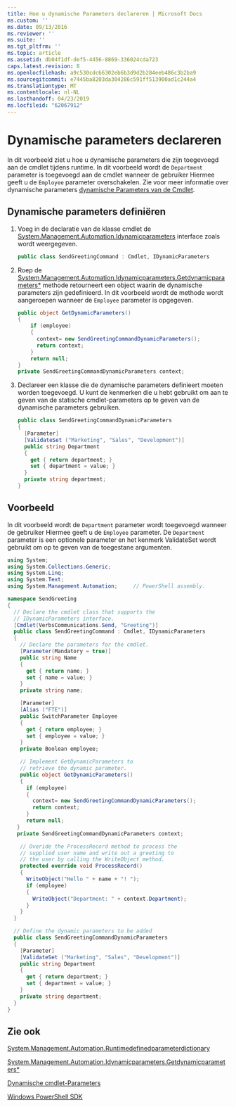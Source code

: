 ```yaml
---
title: Hoe u dynamische Parameters declareren | Microsoft Docs
ms.custom: ''
ms.date: 09/13/2016
ms.reviewer: ''
ms.suite: ''
ms.tgt_pltfrm: ''
ms.topic: article
ms.assetid: db04f1df-def5-4456-8869-336024cda723
caps.latest.revision: 8
ms.openlocfilehash: a9c530cdc66302eb6b3d9d2b284eeb486c3b2ba9
ms.sourcegitcommit: e7445ba8203da304286c591ff513900ad1c244a4
ms.translationtype: MT
ms.contentlocale: nl-NL
ms.lasthandoff: 04/23/2019
ms.locfileid: "62067912"
---
```

# <a name="how-to-declare-dynamic-parameters"></a>Dynamische parameters declareren

In dit voorbeeld ziet u hoe u dynamische parameters die zijn toegevoegd aan de cmdlet tijdens runtime. In dit voorbeeld wordt de `Department` parameter is toegevoegd aan de cmdlet wanneer de gebruiker Hiermee geeft u de `Employee` parameter overschakelen. Zie voor meer informatie over dynamische parameters [dynamische Parameters van de Cmdlet](./cmdlet-dynamic-parameters.md).

## <a name="to-define-dynamic-parameters"></a>Dynamische parameters definiëren

1. Voeg in de declaratie van de klasse cmdlet de [System.Management.Automation.Idynamicparameters](/dotnet/api/System.Management.Automation.IDynamicParameters) interface zoals wordt weergegeven.

   ```csharp
   public class SendGreetingCommand : Cmdlet, IDynamicParameters
   ```

2. Roep de [System.Management.Automation.Idynamicparameters.Getdynamicparameters*](/dotnet/api/System.Management.Automation.IDynamicParameters.GetDynamicParameters) methode retourneert een object waarin de dynamische parameters zijn gedefinieerd. In dit voorbeeld wordt de methode wordt aangeroepen wanneer de `Employee` parameter is opgegeven.

   ```csharp
   public object GetDynamicParameters()
   {
       if (employee)
       {
         context= new SendGreetingCommandDynamicParameters();
         return context;
       }
       return null;
   }
   private SendGreetingCommandDynamicParameters context;
   ```

3. Declareer een klasse die de dynamische parameters definieert moeten worden toegevoegd. U kunt de kenmerken die u hebt gebruikt om aan te geven van de statische cmdlet-parameters op te geven van de dynamische parameters gebruiken.

   ```csharp
   public class SendGreetingCommandDynamicParameters
   {
     [Parameter]
     [ValidateSet ("Marketing", "Sales", "Development")]
     public string Department
     {
       get { return department; }
       set { department = value; }
     }
     private string department;
   }
   ```

## <a name="example"></a>Voorbeeld

In dit voorbeeld wordt de `Department` parameter wordt toegevoegd wanneer de gebruiker Hiermee geeft u de `Employee` parameter. De `Department` parameter is een optionele parameter en het kenmerk ValidateSet wordt gebruikt om op te geven van de toegestane argumenten.

```csharp
using System;
using System.Collections.Generic;
using System.Linq;
using System.Text;
using System.Management.Automation;     // PowerShell assembly.

namespace SendGreeting
{
  // Declare the cmdlet class that supports the
  // IDynamicParameters interface.
  [Cmdlet(VerbsCommunications.Send, "Greeting")]
  public class SendGreetingCommand : Cmdlet, IDynamicParameters
  {
    // Declare the parameters for the cmdlet.
    [Parameter(Mandatory = true)]
    public string Name
    {
      get { return name; }
      set { name = value; }
    }
    private string name;

    [Parameter]
    [Alias ("FTE")]
    public SwitchParameter Employee
    {
      get { return employee; }
      set { employee = value; }
    }
    private Boolean employee;

    // Implement GetDynamicParameters to
    // retrieve the dynamic parameter.
    public object GetDynamicParameters()
    {
      if (employee)
      {
        context= new SendGreetingCommandDynamicParameters();
        return context;
      }
      return null;
   }
   private SendGreetingCommandDynamicParameters context;

    // Overide the ProcessRecord method to process the
    // supplied user name and write out a greeting to
    // the user by calling the WriteObject method.
    protected override void ProcessRecord()
    {
      WriteObject("Hello " + name + "! ");
      if (employee)
      {
        WriteObject("Department: " + context.Department);
      }
    }
  }

  // Define the dynamic parameters to be added
  public class SendGreetingCommandDynamicParameters
  {
    [Parameter]
    [ValidateSet ("Marketing", "Sales", "Development")]
    public string Department
    {
      get { return department; }
      set { department = value; }
    }
    private string department;
  }
}
```

## <a name="see-also"></a>Zie ook

[System.Management.Automation.Runtimedefinedparameterdictionary](/dotnet/api/System.Management.Automation.RuntimeDefinedParameterDictionary)

[System.Management.Automation.Idynamicparameters.Getdynamicparameters*](/dotnet/api/System.Management.Automation.IDynamicParameters.GetDynamicParameters)

[Dynamische cmdlet-Parameters](./cmdlet-dynamic-parameters.md)

[Windows PowerShell SDK](../windows-powershell-reference.md)